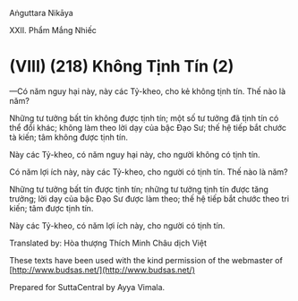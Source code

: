 Aṅguttara Nikāya

XXII. Phẩm Mắng Nhiếc

# (VIII) (218) Không Tịnh Tín (2)

—Có năm nguy hại này, này các Tỷ-kheo, cho kẻ không tịnh tín. Thế nào là năm?

Những tư tưởng bất tín không được tịnh tín; một số tư tưởng đã tịnh tín có thể đổi khác; không làm theo lời dạy của bậc Ðạo Sư; thế hệ tiếp bắt chước tà kiến; tâm không được tịnh tín.

Này các Tỷ-kheo, có năm nguy hại này, cho người không có tịnh tín.

Có năm lợi ích này, này các Tỷ-kheo, cho người có tịnh tín. Thế nào là năm?

Những tư tưởng bất tín được tịnh tín; những tư tưởng tịnh tín được tăng trưởng; lời dạy của bậc Ðạo Sư được làm theo; thế hệ tiếp bắt chước theo tri kiến; tâm được tịnh tín.

Này các Tỷ-kheo, có năm lợi ích này, cho người có tịnh tín.

Translated by: Hòa thượng Thích Minh Châu dịch Việt

These texts have been used with the kind permission of the webmaster of [http://www.budsas.net/](http://www.budsas.net/)

Prepared for SuttaCentral by Ayya Vimala.